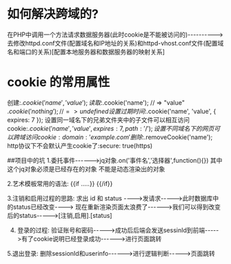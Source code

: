 # 如何解决跨域的?
在PHP中调用一个方法请求数据服务器(此时cookie是不能被访问的)---------->去修改httpd.conf文件(配置域名和IP地址的关系)和httpd-vhost.conf文件(配置域名和端口的关系)[配置本地服务器和数据服务器的映射关系]

# cookie 的常用属性
创建:$.cookie('name', 'value');
读取:$.cookie('name'); // => "value"
     $.cookie('nothing'); // => undefined
设置过期时间:$.cookie('name', 'value', { expires: 7 });
设置同一域名下的兄弟文件夹中的子文件可以相互访问cookie:$.cookie('name', 'value', { expires: 7, path: '/' });
设置不同域名下的网页可以跨域访问cookie: domain: 'example.com'
删除:$.removeCookie('name');
http协议下不会默认产生cookie了:secure: true(https)

##项目中的坑
1.委托事件------>jq对象.on('事件名','选择器',function(){})
                 其中这个jq对象必须是已经存在的对象 不能是动态渲染出的对象

2.艺术模板常用的语法: {{if .....}}  {{/if}}  

3.注销和启用过程的思路: 求出 id 和 status ---->发请求----->此时数据库中的status已经改变---->
                       现在重新渲染页面太浪费了------>我们可以得到改变后的status----->[注销,启用].[status]

4. 登录的过程: 验证账号和密码----->成功后后端会发送sessinId到前端----->有了cookie说明已经登录成功------>进行页面跳转

5.退出登录: 删除sessionId和userinfo------>进行逻辑判断----->页面跳转


